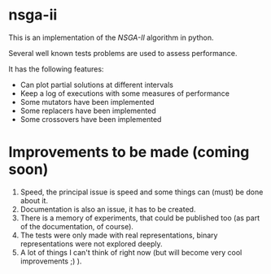 # nsga-ii

This is an implementation of the *NSGA-II* algorithm in python.

Several well known tests problems are used to assess performance.

It has the following features:

* Can plot partial solutions at different intervals
* Keep a log of executions with some measures of performance
* Some mutators have been implemented
* Some replacers have been implemented
* Some crossovers have been implemented

# Improvements to be made (coming soon)

1. Speed, the principal issue is speed and some things can (must) be done about it.
2. Documentation is also an issue, it has to be created.
3. There is a memory of experiments, that could be published too (as part of the documentation, of course).
4. The tests were only made with real representations, binary representations were not explored deeply.
5. A lot of things I can't think of right now (but will become very cool improvements ;) ).

